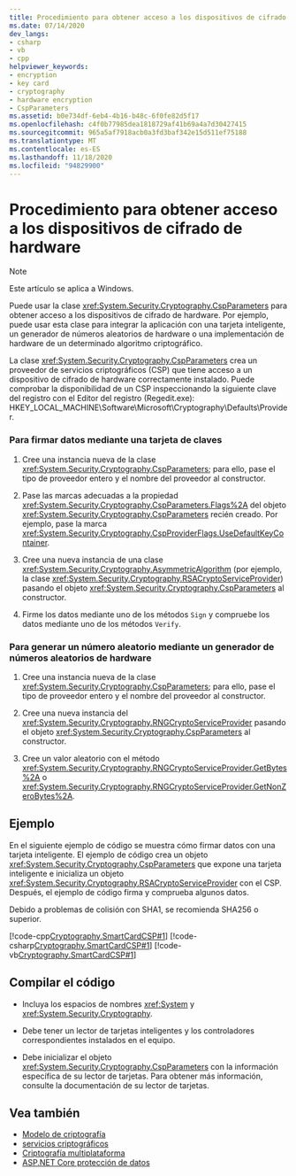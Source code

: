 ```yaml
---
title: Procedimiento para obtener acceso a los dispositivos de cifrado de hardware
ms.date: 07/14/2020
dev_langs:
- csharp
- vb
- cpp
helpviewer_keywords:
- encryption
- key card
- cryptography
- hardware encryption
- CspParameters
ms.assetid: b0e734df-6eb4-4b16-b48c-6f0fe82d5f17
ms.openlocfilehash: c4f0b77985dea1818729af41b69a4a7d30427415
ms.sourcegitcommit: 965a5af7918acb0a3fd3baf342e15d511ef75188
ms.translationtype: MT
ms.contentlocale: es-ES
ms.lasthandoff: 11/18/2020
ms.locfileid: "94829900"
---
```

# <a name="how-to-access-hardware-encryption-devices"></a>Procedimiento para obtener acceso a los dispositivos de cifrado de hardware

> [!NOTE]
> Este artículo se aplica a Windows.

Puede usar la clase <xref:System.Security.Cryptography.CspParameters> para obtener acceso a los dispositivos de cifrado de hardware. Por ejemplo, puede usar esta clase para integrar la aplicación con una tarjeta inteligente, un generador de números aleatorios de hardware o una implementación de hardware de un determinado algoritmo criptográfico.  

La clase <xref:System.Security.Cryptography.CspParameters> crea un proveedor de servicios criptográficos (CSP) que tiene acceso a un dispositivo de cifrado de hardware correctamente instalado.  Puede comprobar la disponibilidad de un CSP inspeccionando la siguiente clave del registro con el Editor del registro (Regedit.exe): HKEY_LOCAL_MACHINE\Software\Microsoft\Cryptography\Defaults\Provider.  
  
### <a name="to-sign-data-using-a-key-card"></a>Para firmar datos mediante una tarjeta de claves  
  
1. Cree una instancia nueva de la clase <xref:System.Security.Cryptography.CspParameters>; para ello, pase el tipo de proveedor entero y el nombre del proveedor al constructor.  
  
2. Pase las marcas adecuadas a la propiedad <xref:System.Security.Cryptography.CspParameters.Flags%2A> del objeto <xref:System.Security.Cryptography.CspParameters> recién creado.  Por ejemplo, pase la marca <xref:System.Security.Cryptography.CspProviderFlags.UseDefaultKeyContainer>.  
  
3. Cree una nueva instancia de una clase <xref:System.Security.Cryptography.AsymmetricAlgorithm> (por ejemplo, la clase <xref:System.Security.Cryptography.RSACryptoServiceProvider>) pasando el objeto <xref:System.Security.Cryptography.CspParameters> al constructor.  
  
4. Firme los datos mediante uno de los métodos `Sign` y compruebe los datos mediante uno de los métodos `Verify`.  
  
### <a name="to-generate-a-random-number-using-a-hardware-random-number-generator"></a>Para generar un número aleatorio mediante un generador de números aleatorios de hardware  
  
1. Cree una instancia nueva de la clase <xref:System.Security.Cryptography.CspParameters>; para ello, pase el tipo de proveedor entero y el nombre del proveedor al constructor.  
  
2. Cree una nueva instancia del <xref:System.Security.Cryptography.RNGCryptoServiceProvider> pasando el objeto <xref:System.Security.Cryptography.CspParameters> al constructor.  
  
3. Cree un valor aleatorio con el método <xref:System.Security.Cryptography.RNGCryptoServiceProvider.GetBytes%2A> o <xref:System.Security.Cryptography.RNGCryptoServiceProvider.GetNonZeroBytes%2A>.  
  
## <a name="example"></a>Ejemplo

En el siguiente ejemplo de código se muestra cómo firmar datos con una tarjeta inteligente.  El ejemplo de código crea un objeto <xref:System.Security.Cryptography.CspParameters> que expone una tarjeta inteligente e inicializa un objeto <xref:System.Security.Cryptography.RSACryptoServiceProvider> con el CSP.  Después, el ejemplo de código firma y comprueba algunos datos.  

Debido a problemas de colisión con SHA1, se recomienda SHA256 o superior.
  
[!code-cpp[Cryptography.SmartCardCSP#1](../../../samples/snippets/cpp/VS_Snippets_CLR/Cryptography.SmartCardCSP/CPP/Cryptography.SmartCardCSP.cpp#1)]
[!code-csharp[Cryptography.SmartCardCSP#1](../../../samples/snippets/csharp/VS_Snippets_CLR/Cryptography.SmartCardCSP/CS/example.cs#1)]
[!code-vb[Cryptography.SmartCardCSP#1](../../../samples/snippets/visualbasic/VS_Snippets_CLR/Cryptography.SmartCardCSP/VB/example.vb#1)]  
  
## <a name="compiling-the-code"></a>Compilar el código  
  
- Incluya los espacios de nombres <xref:System> y <xref:System.Security.Cryptography>.  
  
- Debe tener un lector de tarjetas inteligentes y los controladores correspondientes instalados en el equipo.  
  
- Debe inicializar el objeto <xref:System.Security.Cryptography.CspParameters> con la información específica de su lector de tarjetas.  Para obtener más información, consulte la documentación de su lector de tarjetas.

## <a name="see-also"></a>Vea también

- [Modelo de criptografía](cryptography-model.md)
- [servicios criptográficos](cryptographic-services.md)
- [Criptografía multiplataforma](cross-platform-cryptography.md)
- [ASP.NET Core protección de datos](/aspnet/core/security/data-protection/introduction)
